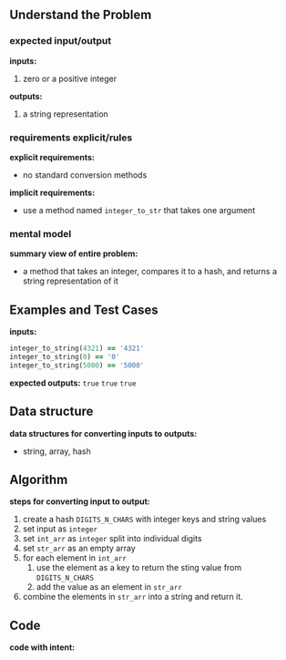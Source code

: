 ## Understand the Problem
### expected input/output
**inputs:**
1. zero or a positive integer

**outputs:**
1. a string representation

### requirements explicit/rules

**explicit requirements:**
- no standard conversion methods

**implicit requirements:**
- use a method named `integer_to_str` that takes one argument

### mental model
**summary view of entire problem:**
- a method that takes an integer, compares it to a hash, and returns a string representation of it

## Examples and Test Cases
**inputs:**
```ruby
integer_to_string(4321) == '4321'
integer_to_string(0) == '0'
integer_to_string(5000) == '5000'
```

**expected outputs:**
`true`
`true`
`true`

## Data structure
**data structures for converting inputs to outputs:**
- string, array, hash

## Algorithm
**steps for converting input to output:**
1. create a hash `DIGITS_N_CHARS` with integer keys and string values
2. set input as `integer`
3. set `int_arr` as `integer` split into individual digits
4. set `str_arr` as an empty array
5. for each element in `int_arr`
	1. use the element as a key to return the sting value from `DIGITS_N_CHARS`
	2. add the value as an element in `str_arr`
6. combine the elements in `str_arr` into a string and return it.

## Code
**code with intent:**
